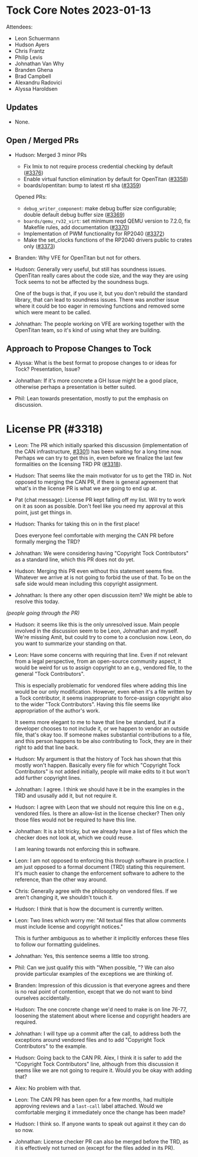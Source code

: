 # Tock Core Notes 2023-01-13

Attendees:
- Leon Schuermann
- Hudson Ayers
- Chris Frantz
- Philip Levis
- Johnathan Van Why
- Branden Ghena
- Brad Campbell
- Alexandru Radovici
- Alyssa Haroldsen

## Updates

* None.

## Open / Merged PRs

* Hudson: Merged 3 minor PRs

  - Fix Imix to not require process credential checking by default
     ([#3376](https://github.com/tock/tock/pull/3376))
  - Enable virtual function elimination by default for OpenTitan
    ([#3358](https://github.com/tock/tock/pull/3358))
  - boards/opentitan: bump to latest rtl sha
    ([#3359](https://github.com/tock/tock/pull/3359))

  Opened PRs:

  - `debug_writer_component`: make debug buffer size configurable; double
    default debug buffer size ([#3369](https://github.com/tock/tock/pull/3369))
  - `boards/qemu_rv32_virt`: set minimum reqd QEMU version to 7.2.0, fix
    Makefile rules, add documentation
    ([#3370](https://github.com/tock/tock/pull/3370))
  - Implementation of PWM functionality for RP2040 ([#3372](https://github.com/tock/tock/pull/3372))
  - Make the set_clocks functions of the RP2040 drivers public to crates only
    ([#3373](https://github.com/tock/tock/pull/3373))

* Branden: Why VFE for OpenTitan but not for others.

* Hudson: Generally very useful, but still has soundness issues. OpenTitan
  really cares about the code size, and the way they are using Tock seems to not
  be affected by the soundness bugs.

  One of the bugs is that, if you use it, but you don't rebuild the standard
  library, that can lead to soundness issues. There was another issue where it
  could be too eager in removing functions and removed some which were meant to
  be called.

* Johnathan: The people working on VFE are working together with the OpenTitan
  team, so it's kind of using what they are building.

## Approach to Propose Changes to Tock

* Alyssa: What is the best format to propose changes to or ideas for Tock?
  Presentation, Issue?

* Johnathan: If it's more concrete a GH Issue might be a good place, otherwise
  perhaps a presentation is better suited.

* Phil: Lean towards presentation, mostly to put the emphasis on discussion.

# License PR (#3318)

* Leon: The PR which initially sparked this discussion (implementation
  of the CAN infrastructure,
  [#3301](https://github.com/tock/tock/pull/3301)) has been waiting
  for a long time now.  Perhaps we can try to get this in, even before
  we finalize the last few formalities on the licensing TRD PR
  ([#3318](https://github.com/tock/tock/pull/3301)).

* Hudson: That seems like the main motivator for us to get the TRD in.  Not
  opposed to merging the CAN PR, if there is general agreement that what's in
  the license PR is what we are going to end up at.

* Pat (chat message): License PR kept falling off my list. Will try to work on
  it as soon as possible. Don't feel like you need my approval at this point,
  just get things in.

* Hudson: Thanks for taking this on in the first place!

  Does everyone feel comfortable with merging the CAN PR before formally merging
  the TRD?

* Johnathan: We were considering having "Copyright Tock Contributors" as a
  standard line, which this PR does not do yet.

* Hudson: Merging this PR even without this statement seems fine. Whatever we
  arrive at is not going to forbid the use of that. To be on the safe side would
  mean including this copyright assignment.

* Johnathan: Is there any other open discussion item? We might be able to
  resolve this today.

*(people going through the PR)*

* Hudson: it seems like this is the only unresolved issue. Main people involved
  in the discussion seem to be Leon, Johnathan and myself. We're missing Amit,
  but could try to come to a conclusion now. Leon, do you want to summarize your
  standing on that.

* Leon: Have some concerns with requiring that line. Even if not relevant from a
  legal perspective, from an open-source community aspect, it would be weird for
  us to assign copyright to an e.g., vendored file, to the general "Tock
  Contributors".

  This is especially problematic for vendored files where adding this line would
  be our only modification. However, even when it's a file written by a Tock
  contributor, it seems inappropriate to force-assign copyright also to the
  wider "Tock Contributors". Having this file seems like appropriation of the
  author's work.

  It seems more elegant to me to have that line be standard, but if a developer
  chooses to not include it, or we happen to vendor an outside file, that's okay
  too. If someone makes substantial contributions to a file, and this person
  happens to be also contributing to Tock, they are in their right to add that
  line back.

* Hudson: My argument is that the history of Tock has shown that this mostly
  won't happen. Basically every file for which "Copyright Tock Contributors" is
  not added initially, people will make edits to it but won't add further
  copyright lines.

* Johnathan: I agree. I think we should have it be in the examples in the TRD
  and ususally add it, but not require it.

* Hudson: I agree with Leon that we should not require this line on e.g.,
  vendored files. Is there an allow-list in the license checker? Then only those
  files would not be required to have this line.

* Johnathan: It is a bit tricky, but we already have a list of files which the
  checker does not look at, which we could reuse.

  I am leaning towards not enforcing this in software.

* Leon: I am not opposed to enforcing this through software in practice. I am
  just opposed to a formal document (TRD) stating this requirement. It's much
  easier to change the enforcement software to adhere to the reference, than the
  other way around.

* Chris: Generally agree with the philosophy on vendored files. If we aren't
  changing it, we shouldn't touch it.

* Hudson: I think that is how the document is currently written.

* Leon: Two lines which worry me: "All textual files that allow comments must
  include license and copyright notices."

  This is further ambiguous as to whether it implicitly enforces these files to
  follow our formatting guidelines.

* Johnathan: Yes, this sentence seems a little too strong.

* Phil: Can we just qualify this with "When possible, "? We can also provide
  particular examples of the exceptions we are thinking of.

* Branden: Impression of this dicussion is that everyone agrees and there is no
  real point of contention, except that we do not want to bind ourselves
  accidentally.

* Hudson: The one concrete change we'd need to make is on line 76-77, loosening
  the statement about where license and copyright headers are required.

* Johnathan: I will type up a commit after the call, to address both the
  exceptions around vendored files and to add "Copyright Tock Contributors" to
  the example.

* Hudson: Going back to the CAN PR. Alex, I think it is safer to add the
  "Copyright Tock Contributors" line, although from this discussion it seems
  like we are not going to require it. Would you be okay with adding that?

* Alex: No problem with that.

* Leon: The CAN PR has been open for a few months, had multiple approving
  reviews and a `last-call` label attached. Would we comfortable merging it
  immediately once the change has been made?

* Hudson: I think so. If anyone wants to speak out against it they can do so
  now.

* Johnathan: License checker PR can also be merged before the TRD, as it is
  effectively not turned on (except for the files added in its PR).

